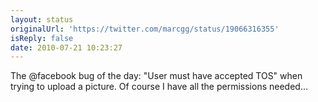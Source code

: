 ```yaml
---
layout: status
originalUrl: 'https://twitter.com/marcgg/status/19066316355'
isReply: false
date: 2010-07-21 10:23:27
---
```


The @facebook bug of the day: "User must have accepted TOS" when trying to upload a picture. Of course I have all the permissions needed...
